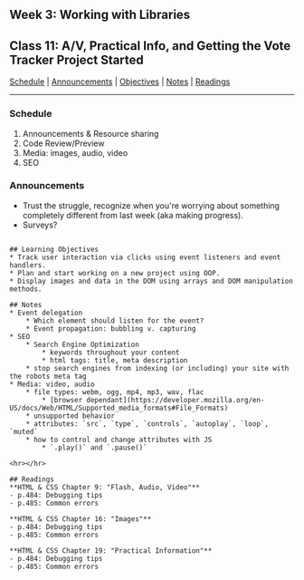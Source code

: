 ## **Week 3: Working with Libraries**
## Class 11: A/V, Practical Info, and Getting the Vote Tracker Project Started

[Schedule](#schedule) | [Announcements](#announcements) | [Objectives](#learning-objectives) | [Notes](#notes) | [Readings](#readings)


<hr></hr>

### Schedule
1. Announcements & Resource sharing
1. Code Review/Preview
1. Media: images, audio, video
1. SEO

### Announcements
* Trust the struggle, recognize when you're worrying about something completely different from last week (aka making progress).
* Surveys?

````

## Learning Objectives
* Track user interaction via clicks using event listeners and event handlers.
* Plan and start working on a new project using OOP.
* Display images and data in the DOM using arrays and DOM manipulation methods.

## Notes
* Event delegation
    * Which element should listen for the event?
    * Event propagation: bubbling v. capturing
* SEO
    * Search Engine Optimization
        * keywords throughout your content
        * html tags: title, meta description
    * stop search engines from indexing (or including) your site with the robots meta tag
* Media: video, audio
    * file types: webm, ogg, mp4, mp3, wav, flac
        * [browser dependant](https://developer.mozilla.org/en-US/docs/Web/HTML/Supported_media_formats#File_Formats)
    * unsupported behavior
    * attributes: `src`, `type`, `controls`, `autoplay`, `loop`, `muted`
    * how to control and change attributes with JS
        * `.play()` and `.pause()`

<hr></hr>

## Readings
**HTML & CSS Chapter 9: "Flash, Audio, Video"**
- p.484: Debugging tips
- p.485: Common errors

**HTML & CSS Chapter 16: "Images"**
- p.484: Debugging tips
- p.485: Common errors

**HTML & CSS Chapter 19: "Practical Information"**
- p.484: Debugging tips
- p.485: Common errors
